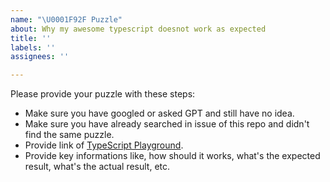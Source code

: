 ```yaml
---
name: "\U0001F92F Puzzle"
about: Why my awesome typescript doesnot work as expected
title: ''
labels: ''
assignees: ''

---
```


Please provide your puzzle with these steps:

- Make sure you have googled or asked GPT and still have no idea.
- Make sure you have already searched in issue of this repo and didn't find the same puzzle.
- Provide link of [TypeScript Playground](https://www.typescriptlang.org/play/).
- Provide key informations like, how should it works, what's the expected result, what's the actual result, etc.
